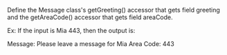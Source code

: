 Define the Message class's getGreeting() accessor that gets field greeting and the getAreaCode() accessor that gets field areaCode.

Ex: If the input is Mia 443, then the output is:

Message: Please leave a message for Mia
Area Code: 443
